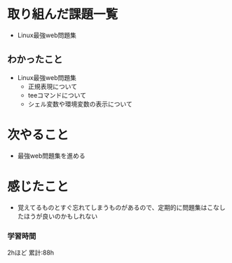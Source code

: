 # 取り組んだ課題一覧
- Linux最強web問題集
## わかったこと
- Linux最強web問題集
    - 正規表現について
    - teeコマンドについて
    - シェル変数や環境変数の表示について
# 次やること
- 最強web問題集を進める
# 感じたこと
- 覚えてるものとすぐ忘れてしまうものがあるので、定期的に問題集はこなしたほうが良いのかもしれない
### 学習時間
2hほど
累計:88h
